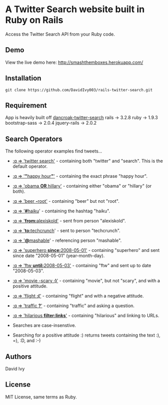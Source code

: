 # A Twitter Search website built in Ruby on Rails

Access the Twitter Search API from your Ruby code.

## Demo

View the live demo here:
<a href="http://smashthemboxes.herokuapp.com/">http://smashthemboxes.herokuapp.com/</a>

## Installation
    git clone https://github.com/DavidIvy003/rails-twitter-search.git

## Requirement
App is heavily built off <a href="https://github.com/croaky/twitter-search">dancroak-twitter-search</a>
rails -> 3.2.8
ruby -> 1.9.3
bootstrap-sass -> 2.0.4
jquery-rails -> 2.0.2

## Search Operators

The following operator examples find tweets...

* <a href="http://search.twitter.com/search?q=twitter+search">:q => 'twitter search'</a> - containing both "twitter" and "search". This is the default operator. 
* <a href="http://search.twitter.com/search?q=%22happy+hour%22">:q => '<b>"</b>happy hour<b>"</b>'</a> - containing the exact phrase "happy hour".
* <a href="http://search.twitter.com/search?q=obama+OR+hillary">:q => 'obama <b>OR</b> hillary'</a> - containing either "obama" or "hillary" (or both).
* <a href="http://search.twitter.com/search?q=beer+-root">:q => 'beer <b>-</b>root'</a> - containing "beer" but not "root".
* <a href="http://search.twitter.com/search?q=%23haiku">:q => '<b>#</b>haiku</a>' - containing the hashtag "haiku".
* <a href="http://search.twitter.com/search?q=from%3Aalexiskold">:q => '<b>from:</b>alexiskold'</a> - sent from person "alexiskold".
* <a href="http://search.twitter.com/search?q=to%3Atechcrunch">:q => '<b>to:</b>techcrunch</a>' - sent to person "techcrunch".
* <a href="http://search.twitter.com/search?q=%40mashable">:q => '<b>@</b>mashable</a>' - referencing person "mashable".
* <a href="http://search.twitter.com/search?q=superhero+since%3A2008-05-01">:q => 'superhero <b>since:</b>2008-05-01'</a> - containing "superhero" and sent since date "2008-05-01" (year-month-day).
* <a href="http://search.twitter.com/search?q=ftw+until%3A2008-05-03">:q => 'ftw <b>until:</b>2008-05-03'</a> - containing "ftw" and sent up to date "2008-05-03".
* <a href="http://search.twitter.com/search?q=movie+-scary+%3A%29">:q => 'movie -scary <b>:)</b>'</a> - containing "movie", but not "scary", and with a positive attitude.
* <a href="http://search.twitter.com/search?q=flight+%3A%28">:q => 'flight <b>:(</b>'</a> - containing "flight" and with a negative attitude.
* <a href="http://search.twitter.com/search?q=traffic+%3F">:q => 'traffic <b>?</b>'</a> - containing "traffic" and asking a question.
* <a href="http://search.twitter.com/search?q=hilarious+filter%3Alinks">:q => 'hilarious <b>filter:links</b>'</a> - containing "hilarious" and linking to URLs.

* Searches are case-insenstive.
* Searching for a positive attitude :) returns tweets containing the text :), =), :D, and :-)

## Authors

David Ivy

## License

MIT License, same terms as Ruby.